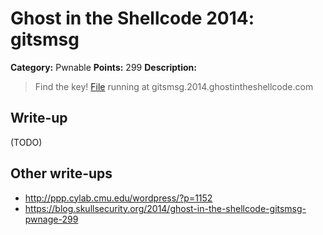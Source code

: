 # Ghost in the Shellcode 2014: gitsmsg

**Category:** Pwnable
**Points:** 299
**Description:**

> Find the key! [File](https://github.com/ctfs/write-ups/blob/master/ghost-in-the-shellcode-2014/gitsmsg/gitsmsg-04e8d34d76e3d6dedf79273dad97193377ecb3e3) running at gitsmsg.2014.ghostintheshellcode.com

## Write-up

(TODO)

## Other write-ups

* <http://ppp.cylab.cmu.edu/wordpress/?p=1152>
* <https://blog.skullsecurity.org/2014/ghost-in-the-shellcode-gitsmsg-pwnage-299>
